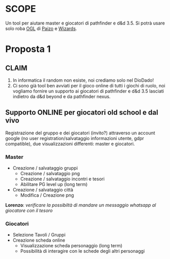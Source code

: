 # SCOPE
Un tool per aiutare master e giocatori di pathfinder e d&d 3.5.
Si potrà usare solo roba [OGL](https://www.d20srd.org/) di [Paizo](https://pathfinder.d20srd.org/index.html) e [Wizards](https://www.d20srd.org/index.html).

# Proposta 1

## CLAIM
1) In informatica il random non esiste, noi crediamo solo nel DioDado!
2) Ci sono già tool ben avviati per il gioco online di tutti i giochi di ruolo, noi vogliamo fornire un supporto ai giocatori di pathfinder e d&d 3.5 lasciati indietro da d&d beyond e da pathfinder nexus.

## Supporto ONLINE per giocatori old school e dal vivo
Registrazione del gruppo e dei giocatori (invito?) attraverso un account google (no user registration/salvataggio informazioni utente, gdpr compatible), due visualizzazioni differenti: master e giocatori.

### Master

- Creazione / salvataggio gruppi
  - Creazione / salvataggio png
  - Creazione / salvataggio incontri e tesori
  - Abilitare PG level up
(long term)
- Creazione / salvataggio città
  - Modifica / Creazione png

**Lorenzo**: *verificare la possibiltà di mandare un messaggio whatsapp al giocatore con il tesoro*

### Giocatori

- Selezione Tavoli / Gruppi
- Creazione scheda online
  - Visualizzazione scheda personaggio
(long term)
  - Possibilità di interagire con le schede degli altri personaggi

